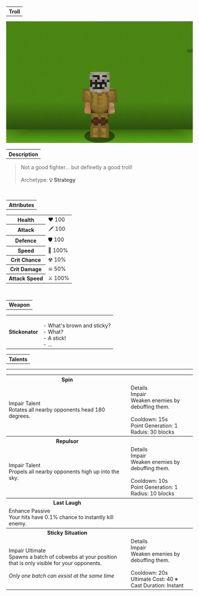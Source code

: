 <table>
    <tr>
        <th>Troll</th>
    </tr>
</table>

![Troll Selfie](Troll.png)

<table>
    <tr>
        <th>Description</th>
    </tr>
</table>

>Not a good fighter... but definetly a good troll!
<br><br>Archetype:<b> 💡 Strategy</b>


<br>
<table>
    <tr>
        <th>Attributes</th>
    </tr>
</table>
<table>
    <tr>
        <th>Health</th>
        <td>♥ 100</td>
    </tr>
        <th>Attack</th>
        <td>🗡 100</td>
    <tr>
        <th>Defence</th>
        <td>🛡 100</td>
    </tr>
    <tr>
        <th>Speed</th>
        <td>🌊 100%</td>
    </tr>
    <tr>
        <th>Crit Chance</th>
        <td>☢ 10%</td>
    </tr>
    <tr>
        <th>Crit Damage</th>
        <td>☠ 50%</td>
    </tr>
    <tr>
        <th>Attack Speed</th>
        <td>⚔ 100%</td>
    </tr>
</table>
<br>

<table>
    <tr>
        <th>Weapon</th>
    </tr>
</table>
<table>
    <tr>
        <td><b>Stickonator</b></td>
        <td>
            <br>- What's brown and sticky?
            <br>- What?
            <br>- A stick!
            <br>- ...
        </td>
    </tr>
</table>

<table>
    <tr>
        <th>Talents</th>
    </tr>
</table>

---
<table>
    <tr>
        <th>Spin</th>
        <th></th>
    </tr>
    <tr>
        <td>
            Impair Talent
            <br>Rotates all nearby opponents head 180 degrees.
        </td>
      <td>
          Details
          <br>Impair
          <br>Weaken enemies by debuffing them.
          <br><br>Cooldown: 15s
          <br>Point Generation: 1
          <br>Raduis: 30 blocks
      </td>
    </tr>
    <tr>
        <th>Repulsor</th>
        <th></th>
    </tr>
    <tr>
        <td>
            Impair Talent
            <br>Propels all nearby opponents high up into the sky.
        </td>
        <td>
            Details
            <br>Impair
            <br>Weaken enemies by debuffing them.
            <br><br>Cooldown: 10s
            <br>Point Generation: 1
            <br>Radius: 10 blocks
        </td>
    </tr>
    <tr>
        <th>Last Laugh</th>
        <th></th>
    </tr>
    <tr>
        <td>
            Enhance Passive
            <br>Your hits have 0.1% chance to instantly kill enemy.
        </td>
        <td></td>
    </tr>
    <tr>
        <th>Sticky Situation</th>
        <th></th>
    </tr>
    <tr>
        <td>
            Impair Ultimate
            <br>Spawns a batch of cobwebs at your position that is only visible for your opponents.
            <br><br><i>Only one batch can exsist at the same time</i>
        </td>
        <td>
            Details
            <br>Impair
            <br>Weaken emenies by debuffing them.
            <br><br>Cooldown: 20s
            <br>Ultimate Cost: 40 ※
            <br>Cast Duration: Instant
        </td>
    </tr>
</table>